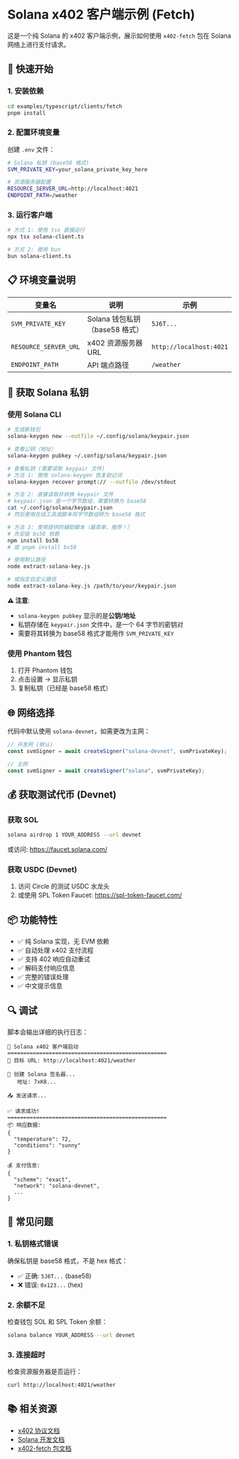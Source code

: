 # Solana x402 客户端示例 (Fetch)

这是一个纯 Solana 的 x402 客户端示例，展示如何使用 `x402-fetch` 包在 Solana 网络上进行支付请求。

## 🚀 快速开始

### 1. 安装依赖

```bash
cd examples/typescript/clients/fetch
pnpm install
```

### 2. 配置环境变量

创建 `.env` 文件：

```bash
# Solana 私钥 (base58 格式)
SVM_PRIVATE_KEY=your_solana_private_key_here

# 资源服务器配置
RESOURCE_SERVER_URL=http://localhost:4021
ENDPOINT_PATH=/weather
```

### 3. 运行客户端

```bash
# 方式 1: 使用 tsx 直接运行
npx tsx solana-client.ts

# 方式 2: 使用 bun
bun solana-client.ts
```

## 📋 环境变量说明

| 变量名 | 说明 | 示例 |
|--------|------|------|
| `SVM_PRIVATE_KEY` | Solana 钱包私钥（base58 格式）| `5J6T...` |
| `RESOURCE_SERVER_URL` | x402 资源服务器 URL | `http://localhost:4021` |
| `ENDPOINT_PATH` | API 端点路径 | `/weather` |

## 🔑 获取 Solana 私钥

### 使用 Solana CLI

```bash
# 生成新钱包
solana-keygen new --outfile ~/.config/solana/keypair.json

# 查看公钥（地址）
solana-keygen pubkey ~/.config/solana/keypair.json

# 查看私钥 (需要读取 keypair 文件)
# 方法 1: 使用 solana-keygen 恢复助记词
solana-keygen recover prompt:// --outfile /dev/stdout

# 方法 2: 直接读取并转换 keypair 文件
# keypair.json 是一个字节数组，需要转换为 base58
cat ~/.config/solana/keypair.json
# 然后使用在线工具或脚本将字节数组转为 base58 格式

# 方法 3: 使用提供的辅助脚本（最简单，推荐！）
# 先安装 bs58 依赖
npm install bs58
# 或 pnpm install bs58

# 使用默认路径
node extract-solana-key.js

# 或指定自定义路径
node extract-solana-key.js /path/to/your/keypair.json
```

**⚠️ 注意**: 
- `solana-keygen pubkey` 显示的是**公钥/地址**
- 私钥存储在 `keypair.json` 文件中，是一个 64 字节的密钥对
- 需要将其转换为 base58 格式才能用作 `SVM_PRIVATE_KEY`

### 使用 Phantom 钱包

1. 打开 Phantom 钱包
2. 点击设置 → 显示私钥
3. 复制私钥（已经是 base58 格式）

## 🌐 网络选择

代码中默认使用 `solana-devnet`，如需更改为主网：

```typescript
// 开发网 (默认)
const svmSigner = await createSigner("solana-devnet", svmPrivateKey);

// 主网
const svmSigner = await createSigner("solana", svmPrivateKey);
```

## 💰 获取测试代币 (Devnet)

### 获取 SOL

```bash
solana airdrop 1 YOUR_ADDRESS --url devnet
```

或访问: https://faucet.solana.com/

### 获取 USDC (Devnet)

1. 访问 Circle 的测试 USDC 水龙头
2. 或使用 SPL Token Faucet: https://spl-token-faucet.com/

## 📦 功能特性

- ✅ 纯 Solana 实现，无 EVM 依赖
- ✅ 自动处理 x402 支付流程
- ✅ 支持 402 响应自动重试
- ✅ 解码支付响应信息
- ✅ 完整的错误处理
- ✅ 中文提示信息

## 🔍 调试

脚本会输出详细的执行日志：

```
🚀 Solana x402 客户端启动
==================================================
📍 目标 URL: http://localhost:4021/weather

🔑 创建 Solana 签名器...
   地址: 7xK8...

📤 发送请求...

✅ 请求成功!
==================================================
📦 响应数据:
{
  "temperature": 72,
  "conditions": "sunny"
}

💰 支付信息:
{
  "scheme": "exact",
  "network": "solana-devnet",
  ...
}
```

## 🐛 常见问题

### 1. 私钥格式错误

确保私钥是 base58 格式，不是 hex 格式：
- ✅ 正确: `5J6T...` (base58)
- ❌ 错误: `0x123...` (hex)

### 2. 余额不足

检查钱包 SOL 和 SPL Token 余额：

```bash
solana balance YOUR_ADDRESS --url devnet
```

### 3. 连接超时

检查资源服务器是否运行：

```bash
curl http://localhost:4021/weather
```

## 📚 相关资源

- [x402 协议文档](../../../README.md)
- [Solana 开发文档](https://docs.solana.com/)
- [x402-fetch 包文档](../../../typescript/packages/x402-fetch/README.md)

